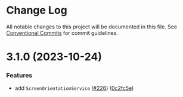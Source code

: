 # Change Log

All notable changes to this project will be documented in this file. See
[Conventional Commits](https://conventionalcommits.org) for commit guidelines.

# 3.1.0 (2023-10-24)

### Features

- add `ScreenOrientationService` ([#226](https://github.com/taiga-family/ng-web-apis/issues/226))
  ([0c2fc5e](https://github.com/taiga-family/ng-web-apis/commit/0c2fc5e7e605b8209720bf7bf258a5f7bd49a0d3))
